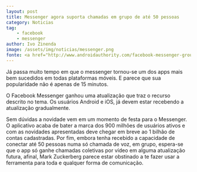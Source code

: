 ```yaml
---
layout: post
title: Messenger agora suporta chamadas em grupo de até 50 pessoas
category: Noticias
tag:
    - facebook
    - messenger
author: Ivo Zinenda
image: /assets/img/noticias/messenger.png
fonte: <a href="http://www.androidauthority.com/facebook-messenger-group-calls-688073/"></a>
---
```


Já passa muito tempo em que o messenger tornou-se um dos apps mais bem sucedidos em todas plataformas móveis.
E parece que sua popularidade não é apenas de 15 minutos.

O Facebook Messenger ganhou uma atualização que traz o recurso descrito no tema.
Os usuários Android e iOS, já devem estar recebendo a atualização gradualmente.

Sem dúvidas a novidade vem em um momento de festa para o Messenger. O aplicativo acaba de bater a marca dos 900 milhões de usuários ativos e com as novidades apresentadas deve chegar em breve ao 1 bilhão de contas cadastradas. 
Por fim, embora tenha recebido a capacidade de conectar até 50 pessoas numa só chamada de voz, em grupo, espera-se que o app só ganhe chamadas coletivas por vídeo em alguma atualização futura, afinal, Mark Zuckerberg parece estar obstinado a te fazer usar a ferramenta para toda e qualquer forma de comunicação.